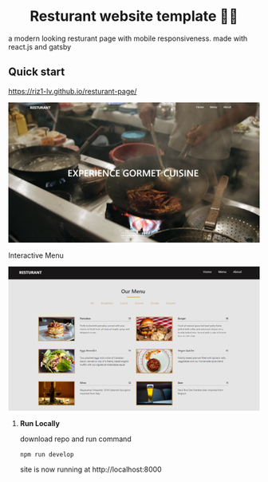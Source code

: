 
<h1 align="center">
  Resturant website template 👩‍🍳
</h1>
a modern looking resturant page with mobile responsiveness. made with react.js and gatsby

##  Quick start
https://riz1-lv.github.io/resturant-page/

![Screenshot](Capture.PNG)

Interactive Menu

![Screenshot](menuCapture.PNG)
1.  **Run Locally**
    
    download repo and run command
    ```shell
    npm run develop
    ```
    site is now running at http://localhost:8000


